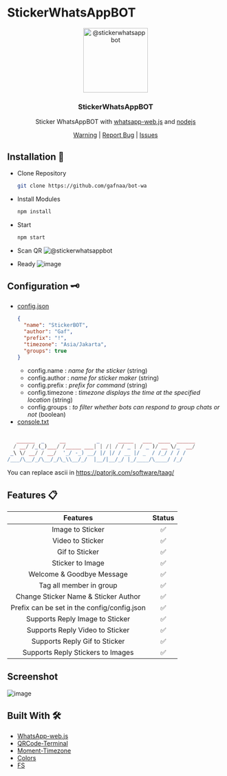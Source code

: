 # StickerWhatsAppBOT
<p align="center">

  <img alt="@stickerwhatsappbot" style="width: 150px;" src="https://github.com/DrelezTM/StickerWhatsAppBOT/assets/72683265/d3d504a6-7ce4-4937-8182-c37b8a86b456">
</p>
<div align="center">
  <h3>StickerWhatsAppBOT</h3>
  <p>Sticker WhatsAppBOT with <a href="https://github.com/pedroslopez/whatsapp-web.js/">whatsapp-web.js</a> and <a href="https://nodejs.org/en/">nodejs</a></p>
</div>
<div align="center">
  <a href="#warning">Warning</a> | <a href="https://dsc.gg/DrelezTM">Report Bug</a> | <a href="https://github.com/DrelezTM/StickerWhatsAppBOT/issues">Issues</a>
</div>

## Installation 📑
* Clone Repository
  ```sh
  git clone https://github.com/gafnaa/bot-wa
  ```
* Install Modules
  ```sh
  npm install
  ```
* Start
  ```sh
  npm start
  ```
* Scan QR
  <img alt="@stickerwhatsappbot" src="https://github.com/DrelezTM/StickerWhatsAppBOT/assets/72683265/2ce59cf0-f26b-4cd0-be1a-12f985720ad9">

* Ready
  ![image](https://github.com/user-attachments/assets/4e59a53d-4110-4484-9301-59dd56f36197)


 ## Configuration 🗝
* [config.json](https://github.com/DrelezTM/StickerWhatsAppBOT/blob/main/config/config.json)
  ```json
  {
    "name": "StickerBOT",
    "author": "Gaf",
    "prefix": "!",
    "timezone": "Asia/Jakarta",
    "groups": true
  }
  ```
  * config.name : *name for the sticker* (string)
  * config.author : *name for sticker maker* (string)
  * config.prefix : *prefix for command* (string)
  * config.timezone : *timezone displays the time at the specified location* (string)
  * config.groups : *to filter whether bots can respond to group chats or not* (boolean)
* [console.txt](https://github.com/DrelezTM/StickerWhatsAppBOT/blob/main/config/console.txt)
```php

   ______  _     __          _      _____   ___  ____  ______
  / __/ /_(_)___/ /_____ ___| | /| / / _ | / _ )/ __ \/_  __/
 _\ \/ __/ / __/  '_/ -_) __/ |/ |/ / __ |/ _  / /_/ / / /   
/___/\__/_/\__/_/\_\\__/_/  |__/|__/_/ |_/____/\____/ /_/                                                              
```
  You can replace ascii in https://patorjk.com/software/taag/

## Features 📋
  |                  Features                   | Status |
  |:-------------------------------------------:|:------:|
  |              Image to Sticker               |   ✅    |
  |              Video to Sticker               |   ✅    |
  |               Gif to Sticker                |   ✅    |
  |              Sticker to Image               |   ✅    |
  |          Welcome & Goodbye Message          |   ✅    |
  |           Tag all member in group           |   ✅    |
  |    Change Sticker Name & Sticker Author     |   ✅    |
  | Prefix can be set in the config/config.json |   ✅    |
  |       Supports Reply Image to Sticker       |   ✅    |
  |       Supports Reply Video to Sticker       |   ✅    |
  |        Supports Reply Gif to Sticker        |   ✅    |
  |      Supports Reply Stickers to Images      |   ✅    |


## Screenshot
![image](https://github.com/user-attachments/assets/34e73b5c-1aad-4169-9713-6785c68d7e83)


## Built With 🛠
* [WhatsApp-web.js](https://github.com/pedroslopez/whatsapp-web.js/)
* [QRCode-Terminal](https://www.npmjs.com/package/qrcode-terminal)
* [Moment-Timezone](https://www.npmjs.com/package/moment-timezone)
* [Colors](https://www.npmjs.com/package/colors)
* [FS](https://www.npmjs.com/package/fs)


